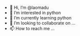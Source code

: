 - 👋 Hi, I’m @laomadu
- 👀 I’m interested in python
- 🌱 I’m currently learning python
- 💞️ I’m looking to collaborate on ...
- 📫 How to reach me ...

<!---
laomadu/laomadu is a ✨ special ✨ repository because its `README.md` (this file) appears on your GitHub profile.
You can click the Preview link to take a look at your changes.
--->
